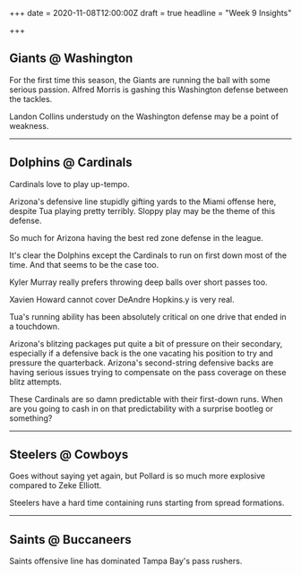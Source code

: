 +++
date = 2020-11-08T12:00:00Z
draft = true
headline = "Week 9 Insights"

+++
## Giants @ Washington

For the first time this season, the Giants are running the ball with some serious passion. Alfred Morris is gashing this Washington defense between the tackles.

Landon Collins understudy on the Washington defense may be a point of weakness.

***

## Dolphins @ Cardinals

Cardinals love to play up-tempo.

Arizona's defensive line stupidly gifting yards to the Miami offense here, despite Tua playing pretty terribly. Sloppy play may be the theme of this defense.

So much for Arizona having the best red zone defense in the league.

It's clear the Dolphins except the Cardinals to run on first down most of the time. And that seems to be the case too.

Kyler Murray really prefers throwing deep balls over short passes too.

Xavien Howard cannot cover DeAndre Hopkins.y is very real.

Tua's running ability has been absolutely critical on one drive that ended in a touchdown.

Arizona's blitzing packages put quite a bit of pressure on their secondary, especially if a defensive back is the one vacating his position to try and pressure the quarterback. Arizona's second-string defensive backs are having serious issues trying to compensate on the pass coverage on these blitz attempts.

These Cardinals are so damn predictable with their first-down runs. When are you going to cash in on that predictability with a surprise bootleg or something? 

***

## Steelers @ Cowboys

Goes without saying yet again, but Pollard is so much more explosive compared to Zeke Elliott.

Steelers have a hard time containing runs starting from spread formations.

***

## Saints @ Buccaneers

Saints offensive line has dominated Tampa Bay's pass rushers.